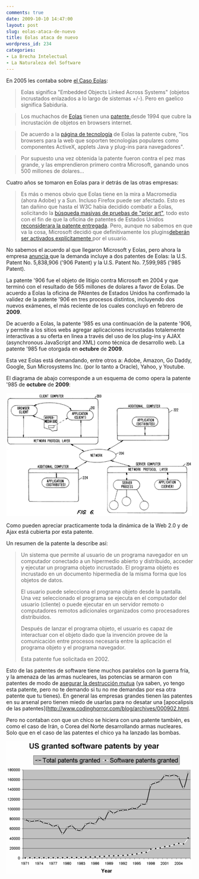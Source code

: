 ```yaml
---
comments: true
date: 2009-10-10 14:47:00
layout: post
slug: eolas-ataca-de-nuevo
title: Eolas ataca de nuevo
wordpress_id: 234
categories:
- La Brecha Intelectual
- La Naturaleza del Software
---
```


En 2005 les contaba sobre [el Caso Eolas](/2005/12/el-caso-eolas.html):

> Eolas significa "Embedded Objects Linked Across Systems" (objetos incrustados enlazados a lo largo de sistemas +/-). Pero en gaelico significa Sabiduría.

> Los muchachos de [Eolas](http://www.eolas.com/) tienen una [patente ](http://164.195.100.11/netacgi/nph-Parser?Sect1=PTO1&Sect2=HITOFF&d=PALL&p=1&u=/netahtml/srchnum.htm&r=1&f=G&l=50&s1='5838906'.WKU.&OS=PN/5838906&RS=PN/5838906)desde 1994 que cubre la incrustación de objetos en browsers internet.

> De acuerdo a la [página de tecnología](http://www.eolas.com/technology.html) de Eolas la patente cubre, "los browsers para la web que soporten tecnologías populares como componentes ActiveX, applets Java y plug-ins para navegadores".

> Por supuesto una vez obtenida la patente fueron contra el pez mas grande, y las emprendieron primero contra Microsoft, ganando unos 500 millones de dolares...



Cuatro años se tomaron en Eolas para ir detrás de las otras empresas:

>  Es más o menos obvio que Eolas tiene en la mira a Macromedia (ahora Adobe) y a Sun. Incluso Firefox puede ser afectado. Esto es tan dañino que hasta el W3C habia decidido combatir a Eolas, solicitando la [búsqueda masivas de pruebas de "prior art"](http://news.com.com/Web+patent+critics+spotlight+old+technology/2100-1028_3-5100693.html?tag=nl), todo esto con el fin de que la oficina de patentes de Estados Unidos [reconsiderara la patente entregada](http://news.com.com/2100-1032_3-5106129.html). Pero, aunque no sabemos en que va la cosa, Microsoft decidió que definitivamente los plugins[deberán ser activados explícitamente ](http://news.com.com/Microsoft+tweaks+browser+to+avoid+liability/2100-1012_3-5980658.html)por el usuario.



No sabemos el acuerdo al que llegaron Microsoft y Eolas, pero ahora la empresa [anuncia ](http://sev.prnewswire.com/banking-financial-services/20091006/DA8775006102009-1.html) que la demanda incluye a dos patentes de Eolas: la U.S. Patent No. 5,838,906 ('906 Patent) y la U.S. Patent No. 7,599,985 ('985 Patent).

  


La patente '906 fue el objeto de litigio contra Microsoft en 2004 y que terminó con el resultado de 565 millones de dolares a favor de Eolas. De acuerdo a Eolas la oficina de PAtentes de Estados Unidos ha confirmado la validez de la patente '906 en tres procesos distintos, incluyendo dos  nuevos exámenes, el más reciente de los cuales concluyó en febrero de **2009**.  


De acuerdo a Eolas, la patente '985 es una continuación de la patente '906, y permite a los sitios webs agregar aplicaciones incrustadas totalemente interactivas a su oferta en linea a través del uso de los plug-ins y AJAX (asynchronous JavaScript and XML) como técnica de desarrollo web. La patente '985 fue otorgada en **octubre** de **2009**.

Esta vez Eolas está demandando, entre otros a: Adobe, Amazon,  Go Daddy, Google, Sun Microsystems Inc. (por lo tanto a Oracle), Yahoo, y Youtube.

El diagrama de abajo corresponde a un esquema de como opera la patente '985 de **octubre** de **2009**:

![Eolas_985_patent_diagram.png](Eolas_985_patent_diagram-thumb-500x331-673.png)

Como pueden apreciar practicamente toda la dinámica de la Web 2.0 y de Ajax está cubierta por esta patente.

Un resumen de la patente la describe así:

> Un sistema que permite al usuario de un programa navegador en un computador conectado a un hipermedio abierto y distribuido, acceder y ejecutar un programa objeto incrustado. El programa objeto es incrustado en un documento hipermedia de la misma forma que los objetos de datos.
>
> El usuario puede selecciona el programa objeto desde la pantalla. Una vez seleccionado el programa se ejecuta en el computador del usuario (cliente) o puede ejecutar en un servidor remoto o computadores remotos adicionales organizados como procesadores distribuidos.
>
> Después de lanzar el programa objeto, el usuario es capaz de interactuar con el objeto dado que la invención provee de la comunicación entre procesos necesaria entre la aplicación el programa objeto y el programa navegador.
>
>  Esta patente fue solicitada en 2002.

Esto de las patentes de software tiene muchos paralelos con la guerra fría, y la amenaza de las armas nucleares, las potencias se armaron con patentes de modo de [asegurar la destrucción mutua](http://es.wikipedia.org/wiki/Estrategia_de_las_armas_nucleares) (ya saben, yo tengo esta patente, pero no te demando si tu no me demandas por esa otra patente que tu tienes). En general las empresas grandes tienen las patentes en su arsenal pero tienen miedo de usarlas para no desatar una [apocalipsis de las patentes](http://www.codinghorror.com/blog/archives/000902.html.

Pero no contaban con que un chico se hiciera con una patente también, es como el caso de Irán, o Corea del Norte desarrollando armas nucleares. Solo que en el caso de las patentes el chico ya ha lanzado las bombas.

![software-patent-graph.png](software-patent-graph-thumb-500x357-675.png)

  
